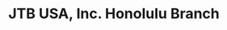 ---
title: "JTB USA, Inc. Honolulu Branch"
url: /honolulu/jtb-usa-inc-honolulu-branch/
shop: Reisebüro
---